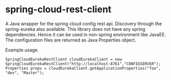 # spring-cloud-rest-client
A Java wrapper for the spring cloud config rest api. Discovery through the spring-eureka also available. 
This library does not have any spring dependencies. Hence it can be used in non-spring environment like JavaEE.
The configuration files are returned as Java Properties object.


Example usage. 

 ```
SpringCloudEurekaRestClient cloudEurekaClient = new SpringCloudEurekaRestClient("http://localhost:8761","CONFIGSERVER");
Properties props = cloudEurekaClient.getApplicationProperties("foo", "dev", "Master");
 ```
